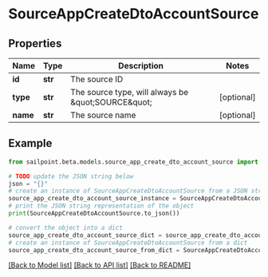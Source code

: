 # SourceAppCreateDtoAccountSource


## Properties

Name | Type | Description | Notes
------------ | ------------- | ------------- | -------------
**id** | **str** | The source ID | 
**type** | **str** | The source type, will always be \&quot;SOURCE\&quot; | [optional] 
**name** | **str** | The source name | [optional] 

## Example

```python
from sailpoint.beta.models.source_app_create_dto_account_source import SourceAppCreateDtoAccountSource

# TODO update the JSON string below
json = "{}"
# create an instance of SourceAppCreateDtoAccountSource from a JSON string
source_app_create_dto_account_source_instance = SourceAppCreateDtoAccountSource.from_json(json)
# print the JSON string representation of the object
print(SourceAppCreateDtoAccountSource.to_json())

# convert the object into a dict
source_app_create_dto_account_source_dict = source_app_create_dto_account_source_instance.to_dict()
# create an instance of SourceAppCreateDtoAccountSource from a dict
source_app_create_dto_account_source_from_dict = SourceAppCreateDtoAccountSource.from_dict(source_app_create_dto_account_source_dict)
```
[[Back to Model list]](../README.md#documentation-for-models) [[Back to API list]](../README.md#documentation-for-api-endpoints) [[Back to README]](../README.md)


